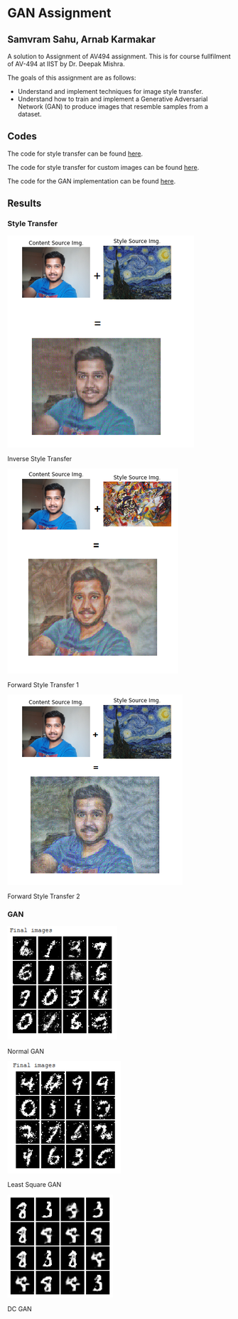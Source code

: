 # GAN Assignment

## Samvram Sahu, Arnab Karmakar

A solution to Assignment of AV494 assignment. This is for course fullfilment of AV-494 at IIST by Dr. Deepak Mishra.

The goals of this assignment are as follows:

* Understand and implement techniques for image style transfer.
* Understand how to train and implement a Generative Adversarial Network (GAN) to produce images that resemble samples from a dataset.

## Codes

The code for style transfer can be found [here](https://github.com/samvram/gan_cs231n/blob/master/assignment3/StyleTransfer-TensorFlow.ipynb).

The code for style transfer for custom images can be found [here](https://github.com/samvram/gan_cs231n/blob/master/assignment3/StyleTransfer-TensorFlowSam.ipynb).

The code for the GAN implementation can be found [here](https://github.com/samvram/gan_cs231n/blob/master/assignment3/GANs_TensorFlow_Collaboratory.ipynb).

## Results

### Style Transfer

![Output1](output/style1.png)

Inverse Style Transfer

![Output2](output/style2.png)

Forward Style Transfer 1

![Output3](output/style3.png)

Forward Style Transfer 2

### GAN

![O1](output/normal_gan.png)

Normal GAN

![O2](output/least_squares_gan.png)

Least Square GAN

![O3](output/dc_gan.png)

DC GAN
